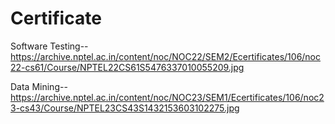 # Certificate


Software Testing--
https://archive.nptel.ac.in/content/noc/NOC22/SEM2/Ecertificates/106/noc22-cs61/Course/NPTEL22CS61S5476337010055209.jpg

Data Mining--
https://archive.nptel.ac.in/content/noc/NOC23/SEM1/Ecertificates/106/noc23-cs43/Course/NPTEL23CS43S1432153603102275.jpg
